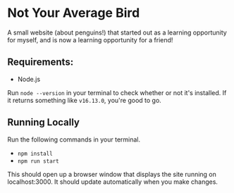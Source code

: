 # Not Your Average Bird

A small website (about penguins!) that started out as a learning opportunity for myself, and is now a learning opportunity for a friend!

## Requirements:
- Node.js

Run `node --version` in your terminal to check whether or not it's installed. If it returns something like `v16.13.0`, you're good to go.

## Running Locally
Run the following commands in your terminal.
- `npm install`
- `npm run start`

This should open up a browser window that displays the site running on localhost:3000. It should update automatically when you make changes.
